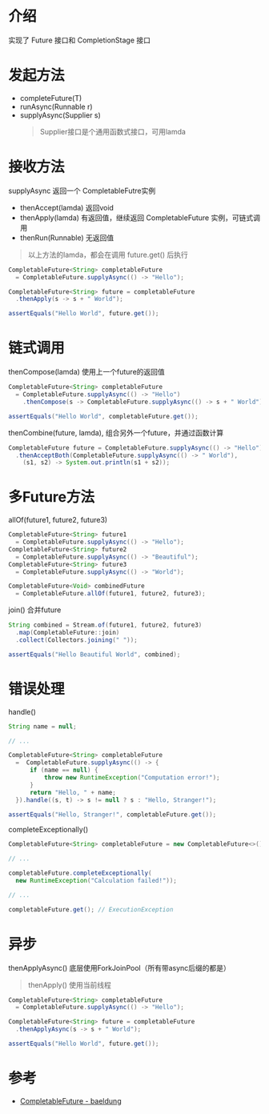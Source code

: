 # 介绍
实现了 Future 接口和 CompletionStage 接口

# 发起方法
- completeFuture(T)
- runAsync(Runnable r)
- supplyAsync(Supplier s)
    > Supplier接口是个通用函数式接口，可用lamda

# 接收方法
supplyAsync 返回一个 CompletableFutre实例

- thenAccept(lamda) 返回void
- thenApply(lamda) 有返回值，继续返回 CompletableFuture 实例，可链式调用
- thenRun(Runnable) 无返回值
> 以上方法的lamda，都会在调用 future.get() 后执行
```java
CompletableFuture<String> completableFuture
  = CompletableFuture.supplyAsync(() -> "Hello");

CompletableFuture<String> future = completableFuture
  .thenApply(s -> s + " World");

assertEquals("Hello World", future.get());
```

# 链式调用
thenCompose(lamda) 使用上一个future的返回值
```java
CompletableFuture<String> completableFuture 
  = CompletableFuture.supplyAsync(() -> "Hello")
    .thenCompose(s -> CompletableFuture.supplyAsync(() -> s + " World"));

assertEquals("Hello World", completableFuture.get());
```

thenCombine(future, lamda), 组合另外一个future，并通过函数计算
```java
CompletableFuture future = CompletableFuture.supplyAsync(() -> "Hello")
  .thenAcceptBoth(CompletableFuture.supplyAsync(() -> " World"),
    (s1, s2) -> System.out.println(s1 + s2));
```

# 多Future方法
allOf(future1, future2, future3)
```java
CompletableFuture<String> future1  
  = CompletableFuture.supplyAsync(() -> "Hello");
CompletableFuture<String> future2  
  = CompletableFuture.supplyAsync(() -> "Beautiful");
CompletableFuture<String> future3  
  = CompletableFuture.supplyAsync(() -> "World");

CompletableFuture<Void> combinedFuture 
  = CompletableFuture.allOf(future1, future2, future3);
```
join() 合并future
```java
String combined = Stream.of(future1, future2, future3)
  .map(CompletableFuture::join)
  .collect(Collectors.joining(" "));

assertEquals("Hello Beautiful World", combined);
```

# 错误处理
handle()
```java
String name = null;

// ...

CompletableFuture<String> completableFuture  
  =  CompletableFuture.supplyAsync(() -> {
      if (name == null) {
          throw new RuntimeException("Computation error!");
      }
      return "Hello, " + name;
  }).handle((s, t) -> s != null ? s : "Hello, Stranger!");

assertEquals("Hello, Stranger!", completableFuture.get());
```

completeExceptionally()
```java
CompletableFuture<String> completableFuture = new CompletableFuture<>();

// ...

completableFuture.completeExceptionally(
  new RuntimeException("Calculation failed!"));

// ...

completableFuture.get(); // ExecutionException
```

# 异步
thenApplyAsync() 底层使用ForkJoinPool（所有带async后缀的都是）
> thenApply() 使用当前线程

```java
CompletableFuture<String> completableFuture  
  = CompletableFuture.supplyAsync(() -> "Hello");

CompletableFuture<String> future = completableFuture
  .thenApplyAsync(s -> s + " World");

assertEquals("Hello World", future.get());
```

# 参考
- [CompletableFuture - baeldung](https://www.baeldung.com/java-completablefuture)
